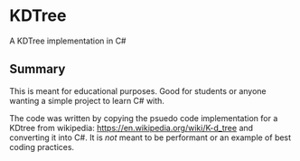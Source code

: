 # KDTree
A KDTree implementation in C#


## Summary
This is meant for educational purposes. Good for students or anyone wanting a simple project to learn C# with.

The code was written by copying the psuedo code implementation for a KDtree from wikipedia: https://en.wikipedia.org/wiki/K-d_tree and converting it into C#. It is *not* meant to be performant or an example of best coding practices.

